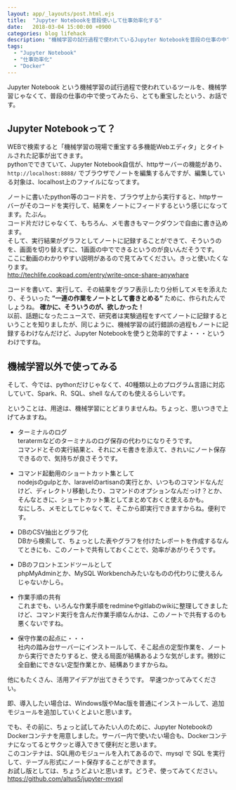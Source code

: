 ```yaml
---
layout: app/_layouts/post.html.ejs
title:  "Jupyter Notebookを普段使いして仕事効率化する"
date:   2018-03-04 15:00:00 +0900
categories: blog lifehack
description: "機械学習の試行過程で使われているJupyter Notebookを普段の仕事の中でに使ってみたら、すごく効率的なことがわかりました。ご紹介します。"
tags:
  - "Jupyter Notebook"
  - "仕事効率化"
  - "Docker"
---
```


Jupyter Notebook という機械学習の試行過程で使われているツールを、機械学習じゃなくて、普段の仕事の中で使ってみたら、とても重宝したという、お話です。

## Jupyter Notebookって？

WEBで検索すると「機械学習の現場で重宝する多機能Webエディタ」とタイトルされた記事が出てきます。  
pythonでできていて、Jupyter Notebook自信が、httpサーバーの機能があり、`http://localhost:8888/` でブラウザでノートを編集するんですが、編集している対象は、localhost上のファイルになってます。  

ノートに書いたpython等のコード片を、ブラウザ上から実行すると、httpサーバーがそのコードを実行して、結果をノートにフィードするという感じになってます。たぶん。  
コード片だけじゃなくて、もちろん、メモ書きもマークダウンで自由に書き込めます。  
そして、実行結果がグラフとしてノートに記録することができて、そういうのを、画面を切り替えずに、1画面の中でできるというのが良いんだそうです。  
ここに動画のわかりやすい説明があるので見てみてください。きっと使いたくなります。  
http://techlife.cookpad.com/entry/write-once-share-anywhare

コードを書いて、実行して、その結果をグラフ表示したり分析してメモを添えたり、そういった **”一連の作業をノートとして書きとめる”** ために、作られたんでしょうね。 **確かに、そういうのが、欲しかった！**  
以前、話題になったニュースで、研究者は実験過程をすべてノートに記録するということを知りましたが、同じように、機械学習の試行錯誤の過程もノートに記録するわけなんだけど、Jupyter Notebookを使うと効率的ですよ・・・というわけですね。

## 機械学習以外で使ってみる

そして、今では、pythonだけじゃなくて、40種類以上のプログラム言語に対応していて、Spark、R、SQL、shell なんてのも使えるらしいです。

ということは、用途は、機械学習にとどまりませんね。ちょっと、思いつきで上げてみますね。

* ターミナルのログ  
teratermなどのターミナルのログ保存の代わりになりそうです。  
コマンドとその実行結果と、それにメモ書きを添えて、きれいにノート保存できるので、気持ちが良さそうです。

* コマンド起動用のショートカット集として  
nodejsのgulpとか、laravelのartisanの実行とか、いつものコマンドなんだけど、ディレクトリ移動したり、コマンドのオプションなんだっけ？とか、そんなときに、ショートカット集としてまとめておくと使えるかも。  
なにしろ、メモとしてじゃなくて、そこから即実行できますからね。便利です。

* DBのCSV抽出とグラフ化  
DBから検索して、ちょっとした表やグラフを付けたレポートを作成するなんてときにも、このノートで共有しておくことで、効率があがりそうです。

* DBのフロントエンドツールとして  
phpMyAdminとか、MySQL Workbenchみたいなものの代わりに使えるんじゃないかしら。

* 作業手順の共有  
これまでも、いろんな作業手順をredmineやgitlabのwikiに整理してきましたけど、コマンド実行を含んだ作業手順なんかは、このノートで共有するのも悪くないですね。

* 保守作業の起点に・・・  
社内の踏み台サーバーにインストールして、そこ起点の定型作業を、ノートから実行できたりすると、使える局面が結構あるような気がします。微妙に全自動にできない定型作業とか、結構ありますからね。

他にもたくさん、活用アイデアが出てきそうです。
早速つかってみてください。

即、導入したい場合は、Windows版やMac版を普通にインストールして、追加モジュールを追加していくとよいと思います。

でも、その前に、ちょっと試してみたい人のために、Jupyter NotebookのDockerコンテナを用意しました。サーバー内で使いたい場合も、Dockerコンテナになってるとサクッと導入できて便利だと思います。  
このコンテナは、SQL用のモジュールを入れてあるので、mysql で SQL を実行して、テーブル形式にノート保存することができます。  
お試し版としては、ちょうどよいと思います。どうぞ、使ってみてください。  
https://github.com/altus5/jupyter-mysql
